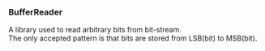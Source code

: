 ### BufferReader
A library used to read arbitrary bits from bit-stream.  
The only accepted pattern is that bits are stored from LSB(bit) to MSB(bit).